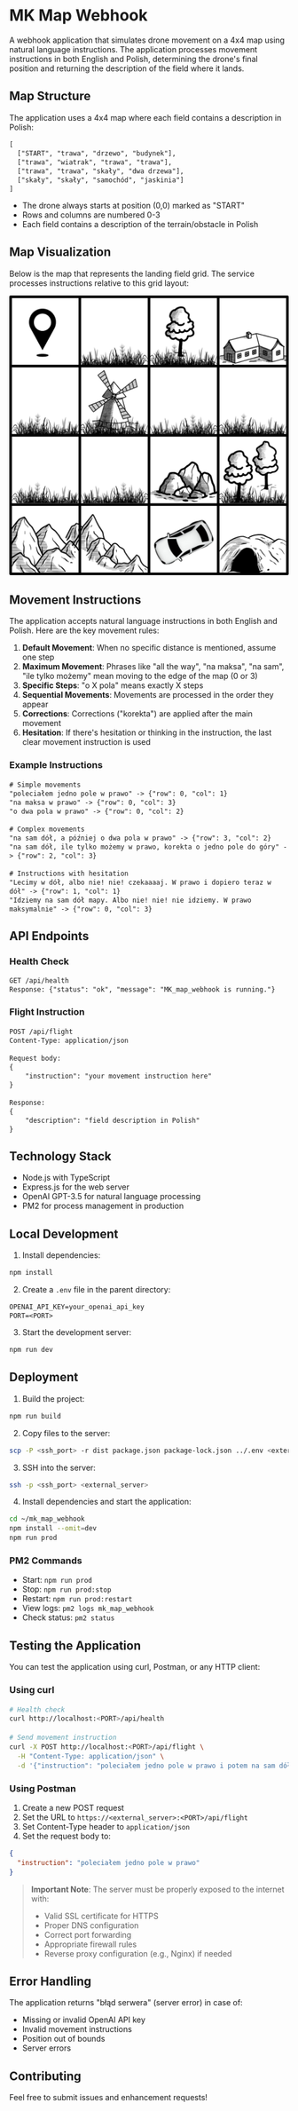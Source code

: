 # MK Map Webhook

A webhook application that simulates drone movement on a 4x4 map using natural language instructions. The application processes movement instructions in both English and Polish, determining the drone's final position and returning the description of the field where it lands.

## Map Structure

The application uses a 4x4 map where each field contains a description in Polish:

```
[
  ["START", "trawa", "drzewo", "budynek"],
  ["trawa", "wiatrak", "trawa", "trawa"],
  ["trawa", "trawa", "skały", "dwa drzewa"],
  ["skały", "skały", "samochód", "jaskinia"]
]
```

- The drone always starts at position (0,0) marked as "START"
- Rows and columns are numbered 0-3
- Each field contains a description of the terrain/obstacle in Polish

## Map Visualization

Below is the map that represents the landing field grid. The service processes instructions relative to this grid layout:

![Landing Field Map](mapa_s04e04.png)

## Movement Instructions

The application accepts natural language instructions in both English and Polish. Here are the key movement rules:

1. **Default Movement**: When no specific distance is mentioned, assume one step
2. **Maximum Movement**: Phrases like "all the way", "na maksa", "na sam", "ile tylko możemy" mean moving to the edge of the map (0 or 3)
3. **Specific Steps**: "o X pola" means exactly X steps
4. **Sequential Movements**: Movements are processed in the order they appear
5. **Corrections**: Corrections ("korekta") are applied after the main movement
6. **Hesitation**: If there's hesitation or thinking in the instruction, the last clear movement instruction is used

### Example Instructions

```
# Simple movements
"poleciałem jedno pole w prawo" -> {"row": 0, "col": 1}
"na maksa w prawo" -> {"row": 0, "col": 3}
"o dwa pola w prawo" -> {"row": 0, "col": 2}

# Complex movements
"na sam dół, a później o dwa pola w prawo" -> {"row": 3, "col": 2}
"na sam dół, ile tylko możemy w prawo, korekta o jedno pole do góry" -> {"row": 2, "col": 3}

# Instructions with hesitation
"Lecimy w dół, albo nie! nie! czekaaaaj. W prawo i dopiero teraz w dół" -> {"row": 1, "col": 1}
"Idziemy na sam dół mapy. Albo nie! nie! nie idziemy. W prawo maksymalnie" -> {"row": 0, "col": 3}
```

## API Endpoints

### Health Check

```
GET /api/health
Response: {"status": "ok", "message": "MK_map_webhook is running."}
```

### Flight Instruction

```
POST /api/flight
Content-Type: application/json

Request body:
{
    "instruction": "your movement instruction here"
}

Response:
{
    "description": "field description in Polish"
}
```

## Technology Stack

- Node.js with TypeScript
- Express.js for the web server
- OpenAI GPT-3.5 for natural language processing
- PM2 for process management in production

## Local Development

1. Install dependencies:

```bash
npm install
```

2. Create a `.env` file in the parent directory:

```
OPENAI_API_KEY=your_openai_api_key
PORT=<PORT>
```

3. Start the development server:

```bash
npm run dev
```

## Deployment

1. Build the project:

```bash
npm run build
```

2. Copy files to the server:

```bash
scp -P <ssh_port> -r dist package.json package-lock.json ../.env <external_server>:~/mk_map_webhook/
```

3. SSH into the server:

```bash
ssh -p <ssh_port> <external_server>
```

4. Install dependencies and start the application:

```bash
cd ~/mk_map_webhook
npm install --omit=dev
npm run prod
```

### PM2 Commands

- Start: `npm run prod`
- Stop: `npm run prod:stop`
- Restart: `npm run prod:restart`
- View logs: `pm2 logs mk_map_webhook`
- Check status: `pm2 status`

## Testing the Application

You can test the application using curl, Postman, or any HTTP client:

### Using curl

```bash
# Health check
curl http://localhost:<PORT>/api/health

# Send movement instruction
curl -X POST http://localhost:<PORT>/api/flight \
  -H "Content-Type: application/json" \
  -d '{"instruction": "poleciałem jedno pole w prawo i potem na sam dół"}'
```

### Using Postman

1. Create a new POST request
2. Set the URL to `https://<external_server>:<PORT>/api/flight`
3. Set Content-Type header to `application/json`
4. Set the request body to:

```json
{
  "instruction": "poleciałem jedno pole w prawo"
}
```

> **Important Note**: The server must be properly exposed to the internet with:
>
> - Valid SSL certificate for HTTPS
> - Proper DNS configuration
> - Correct port forwarding
> - Appropriate firewall rules
> - Reverse proxy configuration (e.g., Nginx) if needed

## Error Handling

The application returns "błąd serwera" (server error) in case of:

- Missing or invalid OpenAI API key
- Invalid movement instructions
- Position out of bounds
- Server errors

## Contributing

Feel free to submit issues and enhancement requests!
